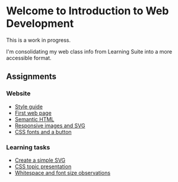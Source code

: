 # Welcome to Introduction to Web Development

This is a work in progress.

I'm consolidating my web class info from Learning Suite into a more accessible format.

## Assignments

### Website

- [Style guide](parts/setup/style-guide/assignment)
- [First web page](parts/html/html-basics/assignment)
- [Semantic HTML](parts/html/semantic-html/assignment)
- [Responsive images and SVG](parts/html/responsive-images-svg/assignment)
- [CSS fonts and a button](parts/css-basics/assignment)

### Learning tasks

- [Create a simple SVG](parts/html/responsive-images-svg/learning-task-simple-svg)
- [CSS topic presentation](parts/css-basics/learning-task-presentation)
- [Whitespace and font size observations](parts/css-basics/learning-task-whitespace-font)
